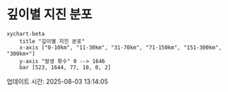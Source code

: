 # 깊이별 지진 분포

```mermaid
xychart-beta
    title "깊이별 지진 분포"
    x-axis ["0-10km", "11-30km", "31-70km", "71-150km", "151-300km", "300km+"]
    y-axis "발생 횟수" 0 --> 1646
    bar [523, 1644, 77, 10, 0, 2]
```

업데이트 시간: 2025-08-03 13:14:05
